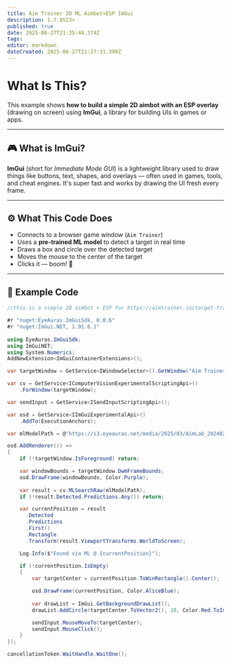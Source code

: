 ```yaml
---
title: Aim Trainer 2D ML Aimbot+ESP ImGui
description: 1.7.8523+
published: true
date: 2025-06-27T21:35:44.374Z
tags: 
editor: markdown
dateCreated: 2025-06-27T21:27:31.399Z
---
```


# What Is This?

This example shows **how to build a simple 2D aimbot with an ESP overlay** (drawing on screen) using **ImGui**, a library for building UIs in games or apps.

---

## 🎮 What is ImGui?

**ImGui** (short for *Immediate Mode GUI*) is a lightweight library used to draw things like buttons, text, shapes, and overlays — often used in games, tools, and cheat engines. It's super fast and works by drawing the UI fresh every frame.

---


## ⚙️ What This Code Does

* Connects to a browser game window (`Aim Trainer`)
* Uses a **pre-trained ML model** to detect a target in real time
* Draws a box and circle over the detected target
* Moves the mouse to the center of the target
* Clicks it — boom! 🎯

---

## 🧪 Example Code

```csharp
//this is a simple 2D aimbot + ESP for https://aimtrainer.io/target-tracking

#r "nuget:EyeAuras.ImGuiSdk, 0.0.6"
#r "nuget:ImGui.NET, 1.91.6.1"
 
using EyeAuras.ImGuiSdk;
using ImGuiNET;
using System.Numerics;
AddNewExtension<ImGuiContainerExtensions>();

var targetWindow = GetService<IWindowSelector>().GetWindow("Aim Trainer");

var cv = GetService<IComputerVisionExperimentalScriptingApi>()
    .ForWindow(targetWindow);

var sendInput = GetService<ISendInputScriptingApi>();

var osd = GetService<IImGuiExperimentalApi>() 
    .AddTo(ExecutionAnchors);

var mlModelPath = @"https://s3.eyeauras.net/media/2025/03/AimLab_20240213193604OOBfW2f00U5K.onnx";

osd.AddRenderer(() =>
{
    if (!targetWindow.IsForeground) return;

    var windowBounds = targetWindow.DwmFrameBounds;
    osd.DrawFrame(windowBounds, Color.Purple);
 
    var result = cv.MLSearchRaw(mlModelPath);
    if (!result.Detected.Predictions.Any()) return;

    var currentPosition = result
      .Detected
      .Predictions
      .First()
      .Rectangle
      .Transform(result.ViewportTransforms.WorldToScreen);

    Log.Info($"Found via ML @ {currentPosition}");

    if (!currentPosition.IsEmpty)
    {
        var targetCenter = currentPosition.ToWinRectangle().Center();

        osd.DrawFrame(currentPosition, Color.AliceBlue);
        
        var drawList = ImGui.GetBackgroundDrawList();
        drawList.AddCircle(targetCenter.ToVector2(), 10, Color.Red.ToImGuiColor());

        sendInput.MouseMoveTo(targetCenter);
        sendInput.MouseClick();
    }
});

cancellationToken.WaitHandle.WaitOne(); 
```

